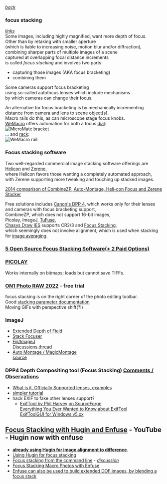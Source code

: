   *[back](index.html)*
### focus stacking  
 [*links*](macro_links.htm#FOCUS)  
Some images, including highly magnified, want more depth of focus.  
Other than by retaking with smaller aperture  
(which is liable to increasing noise, motion blur and/or diffraction),  
combining sharper parts of multiple images of a scene   
captured at overlapping focal distance increments  
is called *focus stacking* and involves two parts:
* capturing those images (AKA focus bracketing)
* combining them

Some cameras support focus bracketing  
using so-called autofocus lenses which include mechanisms    
by which cameras can change their focus.

An alternative for focus bracketing is by mechanically incrementing  
distance from camera and lens to scene object[s].   
Macro rails do this, as can microscope stage focus knobs.    
[WeMacro](https://www.wemacro.com) offers automation for both
a focus [dial](https://www.wemacro.com/?product=micromate-bracket-only):  
![MicroMate bracket](https://www.wemacro.com/wp-content/uploads/2017/06/mm-working-1.jpg)  
... and [rack](https://www.wemacro.com/?product=wemacro-rail):  
![WeMacro rail](https://www.photoinfos.com/Fototechnik/Zubehoer/Einstellschlitten/Wemacro/Canon-100mm-macro-is-usm-14.jpg)  

### Focus stacking software  
Two well-regarded commercial image stacking software offerings are  
[Helicon](https://www.heliconsoft.com/heliconsoft-products/helicon-focus/)
and [Zerene](https://zerenesystems.com/cms/stacker),    
where Helicon favors those wanting a completely automated approach,  
with Zerene supporting more tweaking and touching up stacked images.  

[2014 comparison of CombineZP, Auto-Montage, Heli-con Focus and Zerene Stacker](https://www.researchgate.net/publication/269630893_Focus_stacking_Comparing_commercial_top-end_set-ups_with_a_semi-automatic_low_budget_approach_A_possible_solution_for_mass_digitization_of_type_specimens)  

Free solutions includes [Canon's DPP 4](https://www.canon-europe.com/support/consumer_products/software/digital-photo-professional.html?language=en&os=windows%2010%20(64-bit)&productid=tcm:13-1870570),
which works only for their lenses and cameras with focus bracketing support,  
CombineZP, which does not support 16-bit images,  
Picolay, ImageJ, [TuFuse](https://tawbaware.com/tufusepro_help/tufusepro_help.htm),  
[Chasys Draw IES](https://www.jpchacha.com/chasysdraw/) supports CR2/3 and [Focus Stacking](https://www.jpchacha.com/chasysdraw/help.php?file=artist_process_stack_focus.htm),  
which seemingly does not involve alignment, which is used when stacking for [image averaging](https://www.jpchacha.com/chasysdraw/help.php?file=artist_tutorials_stacking.htm).  

### [5 Open Source Focus Stacking Software(+ 2 Paid Options)](https://chasingheartbeats.com/open-source-focus-stacking-software/)

### [PICOLAY](http://www.picolay.de)  
Works internally on bitmaps;  loads but cannot save TIFFs.  

### [ON1 Photo RAW 2022](https://www.on1.com/products/photo-raw)  - free trial  
focus stacking is on the right corner of the photo editing toolbar.  
Good [stacking parameter documentation](http://www.picolay.de/workshop/Understanding_Stacking-Parameters.pdf)  
Moving GIFs with perspective shift(?!)  


### ImageJ
- [Extended Depth of Field](http://bigwww.epfl.ch/demo/edf/)  
- [Stack Focuser](https://imagej.nih.gov/ij/plugins/stack-focuser.html)  
- [Fiji/ImageJ](https://fiji.sc)  
  [Discussions thread](https://www.dpreview.com/forums/post/50059191)  
- [Auto Montage / MagicMontage](http://wsr.imagej.net/macros/toolsets/MagicMontage.pdf)  
  [source](https://github.com/imagej/ij1-installer/blob/master/app/macros/toolsets/Magic%20Montage.txt)  

### DPP4 Depth Compositing tool (Focus Stacking) [Comments / Observations](https://community.usa.canon.com/t5/Camera-Software/DPP4-Depth-Compositing-tool-Focus-Stacking-Comments-Observations/td-p/309489)  
- [What is it, Officially Supported lenses, examples](https://www.the-digital-picture.com/Canon-Cameras/Canon-Focus-Bracketing.aspx)  
- [simpler tutorial](https://snapshot.canon-asia.com/in/article/eng/focus-stacking-a-pro-technique-made-simpler-with-focus-bracketing)  
- hack EXIF to fake other lenses support?
  - [ExifTool by Phil Harvey](https://www.exiftool.org) [on SourceForge](https://www.exiftool.org)  
    [Everything You Ever Wanted to Know about ExifTool](https://adamtheautomator.com/exiftool/)  
    [ExifToolGUI for Windows v5.xx](https://exiftool.org/gui/)  

## [Focus Stacking with Hugin and Enfuse](https://www.youtube.com/watch?v=FMKABaISlXg) - YouTube - **Hugin now with enfuse**  
  - [**already using Hugin for image alignment to difference**](objectives/Hugin.html).  
  - [Using Hugin for focus stacking](https://macrocam.blogspot.com/2013/09/using-hugin-for-focus-stacking.html)  
  - [Focus stacking from the command line](https://estar.photography/tag/focus-stacking-hugin/) - *[discussion](https://groups.google.com/g/hugin-ptx/c/dZ2kL4hjbnE?pli=1)*
- [Focus Stacking Macro Photos with Enfuse](https://patdavid.net/2013/01/focus-stacking-macro-photos-enfuse/)  
- [Enfuse can also be used to build extended DOF images, by blending a focus stack](https://wiki.panotools.org/Enfuse)  
